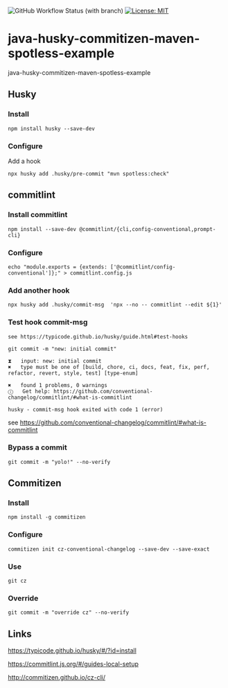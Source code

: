 ![GitHub Workflow Status (with branch)](https://img.shields.io/github/actions/workflow/status/claudioaltamura/java-husky-commitizen-maven-spotless-example/maven-build.yaml?branch=main)
[![License: MIT](https://img.shields.io/badge/License-MIT-yellow.svg)](https://opensource.org/licenses/MIT)

# java-husky-commitizen-maven-spotless-example
java-husky-commitizen-maven-spotless-example

## Husky

### Install

    npm install husky --save-dev

### Configure

Add a hook

    npx husky add .husky/pre-commit "mvn spotless:check"

## commitlint

### Install commitlint

    npm install --save-dev @commitlint/{cli,config-conventional,prompt-cli}

### Configure

    echo "module.exports = {extends: ['@commitlint/config-conventional']};" > commitlint.config.js

### Add another hook

    npx husky add .husky/commit-msg  'npx --no -- commitlint --edit ${1}'

### Test hook commit-msg

    see https://typicode.github.io/husky/guide.html#test-hooks

    git commit -m "new: initial commit"

    ⧗   input: new: initial commit
    ✖   type must be one of [build, chore, ci, docs, feat, fix, perf, refactor, revert, style, test] [type-enum]

    ✖   found 1 problems, 0 warnings
    ⓘ   Get help: https://github.com/conventional-changelog/commitlint/#what-is-commitlint

    husky - commit-msg hook exited with code 1 (error)

see https://github.com/conventional-changelog/commitlint/#what-is-commitlint

### Bypass a commit

    git commit -m "yolo!" --no-verify


## Commitizen

### Install

    npm install -g commitizen

### Configure

    commitizen init cz-conventional-changelog --save-dev --save-exact

### Use

    git cz


### Override

    git commit -m "override cz" --no-verify

## Links

https://typicode.github.io/husky/#/?id=install

https://commitlint.js.org/#/guides-local-setup

http://commitizen.github.io/cz-cli/
